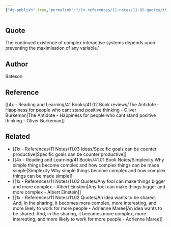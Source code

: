 ```yaml
---
{"dg-publish":true,"permalink":"/1x-references/11-notes/11-02-quotes/the-continued-existence-of-complex-interactive-systems-depends-upon-preventing-the-maximisation-of-any-variable-bateson/","title":"The continued existence of complex interactive systems depends upon preventing the maximisation of any variable - Bateson","created":"2023-11-30T19:13:59.000+03:00","updated":"2024-02-14T20:18:38.263+03:00"}
---
```



## Quote
The continued existence of complex interactive systems depends upon preventing the maximisation of any variable.’ 

## Author
Bateson

## Reference
[[4x - Reading and Learning/41 Books/41.02 Book reviews/The Antidote - Happiness for people who cant stand positive thinking - Oliver Burkeman\|The Antidote - Happiness for people who cant stand positive thinking - Oliver Burkeman]]

## Related
- [[1x - References/11 Notes/11.03 Ideas/Specific goals can be counter productive\|Specific goals can be counter productive]]
- [[4x - Reading and Learning/41 Books/41.01 Book Notes/Simplexity Why simple things become complex and how complex things can be made simple\|Simplexity Why simple things become complex and how complex things can be made simple]]
- [[1x - References/11 Notes/11.02 Quotes/Any fool can make things bigger and more complex - Albert Einstein\|Any fool can make things bigger and more complex - Albert Einstein]]
- [[1x - References/11 Notes/11.02 Quotes/An idea wants to be shared. And, in the sharing, it becomes more complex, more interesting, and more likely to work for more people - Adrienne Maree\|An idea wants to be shared. And, in the sharing, it becomes more complex, more interesting, and more likely to work for more people - Adrienne Maree]]
